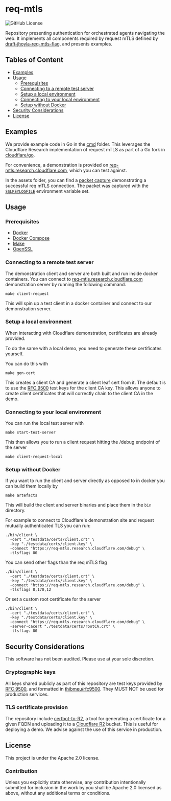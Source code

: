 # req-mtls

![GitHub License](https://img.shields.io/github/license/cloudflareresearch/req-mtls)

Repository presenting authentication for orchestrated agents navigating the web. It implements all components required by request mTLS defined by [draft-jhoyla-req-mtls-flag](https://datatracker.ietf.org/doc/draft-jhoyla-req-mtls-flag/), and presents examples.

## Tables of Content

- [Examples](#examples)
- [Usage](#usage)
  - [Prerequisites](#prerequisites)
  - [Connecting to a remote test server](#connecting-to-the-demo-server)
  - [Setup a local environment](#setup-a-local-environment)
  - [Connecting to your local environment](#connecting-to-your-local-environment)
  - [Setup without Docker](#setup-without-docker)
- [Security Considerations](#security-considerations)
- [License](#license)

## Examples

We provide example code in Go in the [cmd](./cmd) folder.
This leverages the Cloudflare Research implementation of request mTLS as part of a Go fork in [cloudflare/go](https://github.com/cloudflare/go).

For convenience, a demonstration is provided on [req-mtls.research.cloudflare.com](https://req-mtls.research.cloudflare.com), which you can test against.

In the assets folder, you can find a [packet capture](./assets/demonstration-capture.pcapng) demonstrating a successful req mTLS connection.
The packet was captured with the [`SSLKEYLOGFILE`](https://everything.curl.dev/usingcurl/tls/sslkeylogfile.html) environment variable set.

## Usage

### Prerequisites

- [Docker](https://www.docker.com/)
- [Docker Compose](https://docs.docker.com/compose/)
- [Make](https://www.gnu.org/software/make/)
- [OpenSSL](https://www.openssl.org/)

### Connecting to a remote test server

The demonstration client and server are both built and run inside docker containers.
You can connect to [req-mtls.research.cloudflare.com](https://req-mtls.research.cloudflare.com) demonstration server by running the following command.

```shell
make client-request
```

This will spin up a test client in a docker container and connect to our demonstration server.

### Setup a local environment

When interacting with Cloudflare demonstration, certificates are already provided.

To do the same with a local demo, you need to generate these certificates yourself.

You can do this with

```shell
make gen-cert
```

This creates a client CA and generate a client leaf cert from it.
The default is to use the [RFC 9500](https://www.rfc-editor.org/rfc/rfc9500) test keys for the client CA key.
This allows anyone to create client certificates that will correctly chain to the client CA in the demo.

### Connecting to your local environment

You can run the local test server with

```shell
make start-test-server
```

This then allows you to run a client request hitting the /debug endpoint of the server

```shell
make client-request-local
```

### Setup without Docker

If you want to run the client and server directly as opposed to in docker you can build them locally by

```shell
make artefacts
```

This will build the client and server binaries and place them in the `bin` directory.

For example to connect to Cloudflare's demonstration site and request mutually authenticated TLS you can run:

```shell
./bin/client \
  -cert "./testdata/certs/client.crt" \
  -key "./testdata/certs/client.key" \
  -connect "https://req-mtls.research.cloudflare.com/debug" \
  -tlsflags 80
```

You can send other flags than the req mTLS flag

```shell
./bin/client \
  -cert "./testdata/certs/client.crt" \
  -key "./testdata/certs/client.key" \
  -connect "https://req-mtls.research.cloudflare.com/debug" \
  -tlsflags 8,170,12
```

Or set a custom root certificate for the server

```shell
./bin/client \
  -cert "./testdata/certs/client.crt" \
  -key "./testdata/certs/client.key" \
  -connect "https://req-mtls.research.cloudflare.com/debug" \
  -server-cacert "./testdata/certs/rootCA.crt" \
  -tlsflags 80
```

## Security Considerations

This software has not been audited. Please use at your sole discretion.

### Cryptographic keys

All keys shared publicly as part of this repository are test keys provided by [RFC 9500](https://www.rfc-editor.org/rfc/rfc9500.html), and formatted in [thibmeu/rfc9500](https://github.com/thibmeu/rfc9500/tree/main).
They MUST NOT be used for production services.

### TLS certificate provision

The repository include [certbot-to-R2](./third_party/certbot-to-r2/README.md), a tool for generating a certificate for a given FQDN and uploading it to a [Cloudflare R2](https://developers.cloudflare.com/r2/) bucket.
This is useful for deploying a demo. We advise against the use of this service in production.

## License

This project is under the Apache 2.0 license.

### Contribution

Unless you explicitly state otherwise, any contribution intentionally submitted for inclusion in the work by you shall be Apache 2.0 licensed as above, without any additional terms or conditions.
